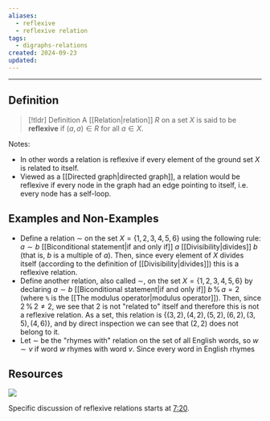 ```yaml
---
aliases:
  - reflexive
  - reflexive relation
tags:
  - digraphs-relations
created: 2024-09-23
updated:
---
```

---
## Definition 

> [!tldr] Definition
> A [[Relation|relation]] $R$ on a set $X$ is said to be **reflexive** if $(a,a) \in R$ for all $a \in X$. 

Notes: 
- In other words a relation is reflexive if every element of the ground set $X$ is related to itself. 
- Viewed as a [[Directed graph|directed graph]], a relation would be reflexive if every node in the graph had an edge pointing to itself, i.e. every node has a self-loop. 

## Examples and Non-Examples

* Define a relation $\sim$ on the set $X = \{1,2,3,4,5,6\}$ using the following rule: $a \sim b$ [[Biconditional statement|if and only if]] $a$ [[Divisibility|divides]] $b$ (that is, $b$ is a multiple of $a$). Then, since every element of $X$ divides itself (according to the definition of [[Divisibility|divides]]) this is a reflexive relation. 
* Define another relation, also called $\sim$, on the set $X = \{1,2,3,4,5,6\}$ by declaring $a \sim b$ [[Biconditional statement|if and only if]] $b \, \% \, a = 2$ (where `%` is the [[The modulus operator|modulus operator]]). Then, since $2 \, \% \, 2 \neq 2$, we see that $2$ is not "related to" itself and therefore this is not a reflexive relation. As a set, this relation is $\{(3, 2), (4, 2), (5, 2), (6, 2), (3, 5), (4, 6) \}$, and by direct inspection we can see that $(2,2)$ does not belong to it. 
* Let $\sim$ be the "rhymes with" relation on the set of all English words, so $w \sim v$ if word $w$ rhymes with word $v$. Since every word in English rhymes


## Resources 

![](https://www.youtube.com/watch?v=HXFHVRS1ZW8)

Specific discussion of reflexive relations starts at [7:20](https://youtu.be/HXFHVRS1ZW8?si=EPg4-CKO0G3xIPE0&t=440). 